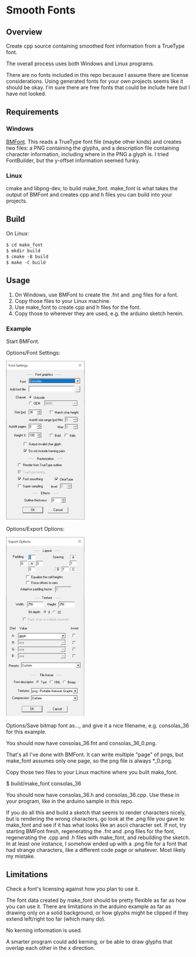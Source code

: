 # Smooth Fonts

## Overview

Create cpp source containing smoothed font information from a TrueType
font. 

The overall process uses both Windows and Linux programs.

There are no fonts included in this repo because I assume there are
license considerations. Using generated fonts for your own projects
seems like it should be okay. I'm sure there are free fonts that
could be include here but I have not looked.

## Requirements

### Windows

[BMFont](https://www.angelcode.com/products/bmfont/). This reads a
TrueType font file (maybe other kinds) and creates two files: a PNG
containing the glyphs, and a description file containing character
information, including where in the PNG a glyph is. I tried FontBuilder,
but the y-offset information seemed funky.

### Linux

cmake and libpng-dev, to build make\_font. make\_font is what takes
the output of BMFont and creates cpp and h files you can build into
your projects.

## Build

On Linux:

```
$ cd make_font
$ mkdir build
$ cmake -B build
$ make -C build
```

## Usage

1. On Windows, use BMFont to create the .fnt and .png files for a font.
2. Copy those files to your Linux machine.
3. Use make\_font to create cpp and h files for the font.
4. Copy those to wherever they are used, e.g. the arduino sketch herein.

### Example

Start BMFont.

Options/Font Settings:

<img src="images/bmfont_fontsettings.png" height="432">

Options/Export Options:

<img src="images/bmfont_exportoptions.png" height="488">

Options/Save bitmap font as..., and give it a nice filename,
e.g. consolas\_36 for this example.

You should now have consolas\_36.fnt and consolas\_36\_0.png.

That's all I've done with BMFont. It can write multiple "page" of pngs,
but make\_font assumes only one page, so the png file is always \*\_0.png.

Copy those two files to your Linux machine where you built make\_font.

$ build/make\_font consolas\_36

You should now have consolas\_36.h and consolas\_36.cpp. Use these
in your program, like in the arduino sample in this repo.

If you do all this and build a sketch that seems to render characters
nicely, but is rendering the wrong characters, go look at the .png
file you gave to make\_font and see if it has what looks like an ascii
character set. If not, try starting BMFont fresh, regenerating the .fnt
and .png files for the font, regenerating the .cpp and .h files with
make\_font, and rebuilding the sketch. In at least one instance, I
somehow ended up with a .png file for a font that had strange characters,
like a different code page or whatever. Most likely my mistake.

## Limitations

Check a font's licensing against how you plan to use it.

The font data created by make\_font should be pretty flexible as
far as how you can use it. There are limitations in the arduino
example as far as drawing only on a solid background, or how glyphs
might be clipped if they extend left/right too far (which many do).

No kerning information is used.

A smarter program could add kerning, or be able to draw glyphs that
overlap each other in the x direction.
